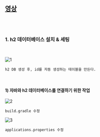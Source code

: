 [영상](https://www.inflearn.com/course/%EC%8A%A4%ED%94%84%EB%A7%81-%EC%9E%85%EB%AC%B8-%EC%8A%A4%ED%94%84%EB%A7%81%EB%B6%80%ED%8A%B8/lecture/49594?tab=note&mm=close)
-------------------------------------------------------------------------------------

<br>
<br>

### 1. h2 데이터베이스 설치 & 세팅 

<br>

![1](https://github.com/butcher313/TIL/blob/master/image/%EC%8A%A4%ED%94%84%EB%A7%810906/1.JPG)

    h2 DB 생성 후, id를 자동 생성하는 테이블을 만든다.
    
<br>

#### 1) 자바와 h2 데이터베이스를 연결하기 위한 작업

![2](https://github.com/butcher313/TIL/blob/master/image/%EC%8A%A4%ED%94%84%EB%A7%810906/build-gradle.JPG)
    
    build.gradle 수정

![3](https://github.com/butcher313/TIL/blob/master/image/%EC%8A%A4%ED%94%84%EB%A7%810906/%EC%A0%91%EC%86%8D%EC%A0%95%EB%B3%B4.JPG)

    applications.properties 수정
    
<br>

